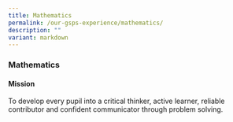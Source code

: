 ```yaml
---
title: Mathematics
permalink: /our-gsps-experience/mathematics/
description: ""
variant: markdown
---
```

### **Mathematics**
#### **Mission**
To develop every pupil into a critical thinker, active learner, reliable contributor and confident communicator through problem solving.